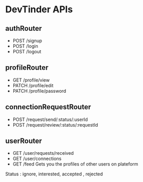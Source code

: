 # DevTinder APIs

## authRouter
- POST /signup
- POST /login
- POST /logout

## profileRouter
- GET /profile/view
- PATCH /profile/edit
- PATCH /profile/password

## connectionRequestRouter
- POST /request/send/:status/:userId
- POST /request/review/:status/:requestId

## userRouter
- GET /user/requests/received
- GET /user/connections
- GET /feed Gets you the profiles of other users on plateform



Status : ignore, interested, accepted , rejected



